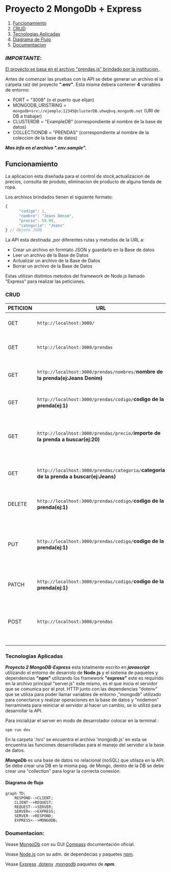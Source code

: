 # Proyecto 2 MongoDb + Express

1. [Funcionamiento](#id1)
2. [CRUD](#id2)
3. [Tecnologias Aplicadas](#id3)
4. [Diagrama de Flujo](#id4)
5. [Documentacion](#id5)


### ***IMPORTANTE***:

<u>El proyecto se basa en el archivo "prendas.js" brindado por la institucion.</u>.



Antes de comenzar las pruebas con la API se debe generar un archivo el la carpeta raíz del proyecto **".env"**.
Esta misma debera contener **4** variables de entorno:

* PORT = "3008" (o el puerto que elijan)
* MONGODB_URISTRING = `mongodb+srv://ejemplo:12345@clusterDB.uhwqbvq.mongodb.net` (URI de DB a trabajar)
* CLUSTERDB = "ExampleDB" (correspondiente al nombre de la base de datos)
* COLLECTIONDB = "PRENDAS" (correspondiente al nombre de la coleccion de la base de datos)

***Mas info en el archivo ".env.sample".***

## Funcionamiento <a name="id1"></a>

La aplicacion esta diseñada para el control de stock,actualizacion de precios, consulta de produto, eliminacion
de producto de alguna tienda de ropa.

Los archivos brindados tienen el siguiente formato:

```javascript
{
      "codigo": 1,
      "nombre": "Jeans Denim",
      "precio": 59.99,
      "categoria": "Jeans"
} // Objeto JSON
```

La API esta destinada ,por diferentes rutas y metodos de la URL a:
* Crear un archivo en formtato JSON y guardarlo en la Base de datos
* Leer un archivo de la Base de Datos
* Actualizar un archivo de la Base de Datos
* Borrar un archivo de la Base de Datos

Estas utilizan distintos metodos del framework de Node.js llamado "Express" para realizar las peticiones.

### CRUD<a name="id2"></a>

|PETICION |URL| DESCRIPCION|
|  - | - | - |
|GET| `http://localhost:3000/`   | Obtener la pag. principal del servidor |
|GET| `http://localhost:3000/prendas`   | Obtener todas las prendas de la base de datos |
|GET| `http://localhost:3000/prendas/nombres/`**nombre de la prenda(ej:Jeans Denim)**  | Obtener la prenda con el nombre especifico|
|GET| `http://localhost:3000/prendas/codigo/`**codigo de la prenda(ej:1)**   | Obtener la prenda con el cod. especifico |
|GET| `http://localhost:3000/prendas/precio/`**importe de la prenda a buscar(ej:20)**    | Obtener todas las prendas con un importe mayor o igual al colocado |
|GET| `http://localhost:3000/prendas/categoria/`**categoria de la prenda a buscar(ej:Jeans)**    | Obtener todas las prendas que esten en la misma categoria |
|DELETE| `http://localhost:3000/prendas/codigo/`**codigo de la prenda(ej:1)**   | Eliminar la prenda con el cod. especifico |
|PUT| `http://localhost:3000/prendas/codigo/`**codigo de la prenda(ej:1)**   | Modificar la prenda con el cod. especifico en caso de que no existe crear una nueva |
|PATCH| `http://localhost:3000/prendas/codigo/`**codigo de la prenda(ej:1)**   | Modificar la prenda con el cod. especifico |
|POST| `http://localhost:3000/prendas` | Crear la prenda (asegurarce que tengan el mismo formato y propiedades) |


### Tecnologias Aplicadas <a name="id3"></a>

***Proyecto 2 MongoDB-Express*** esta totalmente escrito en ***javascript*** utilizando el entorno de desarrolo de **Node.js**  y el sistema de paquetes y dependencias **"npm"**  utilizando los framework **"express"** este es requirido en la archivo principal "server.js" este mismo, es el que inicia el servidor que se comunica por el prot. HTTP junto con las dependencias "dotenv" que se utiliza para poder llamar variables de entorno ,"mongodb" utilizado para conectarce y realizar operaciones en la base de datos y "nodemon" herramineta para reiniciar el servidor al hacer un cambio, se lo utilizó para desarrollar la API.

 Para inicializar el server en modo de desarrolador colocar en la terminal :
 ```terminal
 npm run dev
 ```

En la carpeta '/src' se encuentra el archivo 'mongodb.js' en esta se encuentra las funciones desarrolladas para el manejo del servidor a la base de datos.

***MongoDb*** es una base de datos no relacional (noSQL) que utilaza en la API. Se debe crear una DB en la misma pag. de Mongo, dentro de la DB se debe crear una "collection" para lograr la correcta conexión.

#### Diagrama de flujo <a name="id4"></a>
```mermaid
graph TD;
    RESPOND-->CLIENT;
    CLIENT-->REQUEST;
    REQUEST-->SERVER;
    SERVER<-->EXPRESS;
    SERVER-->RESPOND;
    EXPRESS<-->MONGODB;
```

### Doumentacion:

Vease [MongoDb](#https://www.mongodb.com/) con su GUI [Compass](#https://www.mongodb.com/docs/compass/current/?_ga=2.103110848.1790828399.1689402529-1252052443.1687957659) documentación oficial.

Vease [Node.js](#https://nodejs.org/en/docs) con su adm. de dependecias y paquetes [npm](#https://docs.npmjs.com/).

Vease [Express](#https://expressjs.com/) ,[dotenv](#https://www.npmjs.com/package/dotenv) ,[mongodb](#https://www.npmjs.com/package/mongodb) paquetes de ***npm***.
